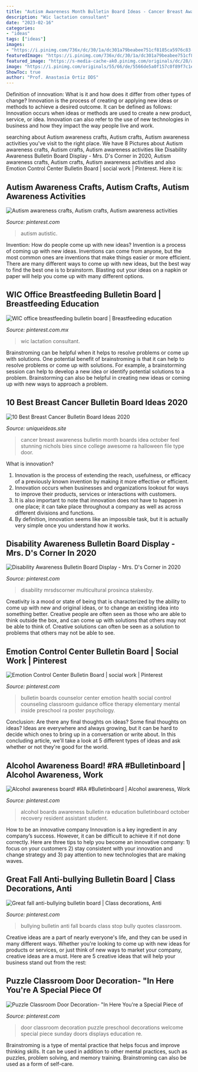 ```yaml
---
title: "Autism Awareness Month Bulletin Board Ideas - Cancer Breast Awareness Bulletin Month Boards Idea October Feel Stunning Nichols Bies Since College Awesome Ra Halloween File Type Door"
description: "Wic lactation consultant"
date: "2023-02-16"
categories:
- "ideas"
tags: ["ideas"]
images:
- "https://i.pinimg.com/736x/dc/30/1a/dc301a79beabee751cf8185ca5976c83--alcohol-awareness-ra-boards.jpg"
featuredImage: "https://i.pinimg.com/736x/dc/30/1a/dc301a79beabee751cf8185ca5976c83--alcohol-awareness-ra-boards.jpg"
featured_image: "https://s-media-cache-ak0.pinimg.com/originals/dc/28/a3/dc28a3a5e03655ae2a3bbb7851e94527.jpg"
image: "https://i.pinimg.com/originals/55/66/de/5566de5a0f157c0f89f7c1e23ddbf476.jpg"
ShowToc: true
author: "Prof. Anastasia Ortiz DDS"
---
```



Definition of innovation: What is it and how does it differ from other types of change?
Innovation is the process of creating or applying new ideas or methods to achieve a desired outcome. It can be defined as follows: 
Innovation occurs when ideas or methods are used to create a new product, service, or idea. Innovation can also refer to the use of new technologies in business and how they impact the way people live and work.

	

		
searching about Autism awareness crafts, Autism crafts, Autism awareness activities you've visit to the right place. We have 8 Pictures about Autism awareness crafts, Autism crafts, Autism awareness activities like Disability Awareness Bulletin Board Display - Mrs. D&#039;s Corner in 2020, Autism awareness crafts, Autism crafts, Autism awareness activities and also Emotion Control Center Bulletin Board | social work | Pinterest. Here it is:
		
    
## Autism Awareness Crafts, Autism Crafts, Autism Awareness Activities

<img loading=lazy src="https://i.pinimg.com/736x/36/1f/45/361f45018d0f4864c697bebea62335cf--autism-awareness-shirts-autism-shirts.jpg" onerror="this.onerror=null;this.src='https://tse4.mm.bing.net/th?id=OIP.vck6H5oIdt2zUaMpULNMNAHaHa&amp;pid=15.1';" alt="Autism awareness crafts, Autism crafts, Autism awareness activities">

_Source: pinterest.com_

>autism autistic. 

	

Invention: How do people come up with new ideas?
Invention is a process of coming up with new ideas. Inventions can come from anyone, but the most common ones are inventions that make things easier or more efficient. There are many different ways to come up with new ideas, but the best way to find the best one is to brainstorm. Blasting out your ideas on a napkin or paper will help you come up with many different options.

    
## WIC Office Breastfeeding Bulletin Board | Breastfeeding Education

<img loading=lazy src="https://i.pinimg.com/originals/37/85/d6/3785d635829b04768d47352da13be35e.jpg" onerror="this.onerror=null;this.src='https://tse2.mm.bing.net/th?id=OIP.jw371PH4Crpx_waD22knOQHaFj&amp;pid=15.1';" alt="WIC office breastfeeding bulletin board | Breastfeeding education">

_Source: pinterest.com.mx_

>wic lactation consultant. 

	

Brainstroming can be helpful when it helps to resolve problems or come up with solutions.
One potential benefit of brainstroming is that it can help to resolve problems or come up with solutions. For example, a brainstorming session can help to develop a new idea or identify potential solutions to a problem. Brainstorming can also be helpful in creating new ideas or coming up with new ways to approach a problem.

    
## 10 Best Breast Cancer Bulletin Board Ideas 2020

<img loading=lazy src="https://www.uniqueideas.site/wp-content/uploads/feel-your-booo-bies-board-awesome-idea-for-october-since-it-is.jpg" onerror="this.onerror=null;this.src='https://tse4.mm.bing.net/th?id=OIP.nYN3IvvXX4WOstu7QStEvAHaFj&amp;pid=15.1';" alt="10 Best Breast Cancer Bulletin Board Ideas 2020">

_Source: uniqueideas.site_

>cancer breast awareness bulletin month boards idea october feel stunning nichols bies since college awesome ra halloween file type door. 

	

What is innovation?
1. Innovation is the process of extending the reach, usefulness, or efficacy of a previously known invention by making it more effective or efficient.
2. Innovation occurs when businesses and organizations lookout for ways to improve their products, services or interactions with customers.
3. It is also important to note that innovation does not have to happen in one place; it can take place throughout a company as well as across different divisions and functions.
4. By definition, innovation seems like an impossible task, but it is actually very simple once you understand how it works.

    
## Disability Awareness Bulletin Board Display - Mrs. D&#039;s Corner In 2020

<img loading=lazy src="https://i.pinimg.com/originals/55/66/de/5566de5a0f157c0f89f7c1e23ddbf476.jpg" onerror="this.onerror=null;this.src='https://tse4.mm.bing.net/th?id=OIP.lmpRwIaPrbK-ztj2hVsDWwHaFj&amp;pid=15.1';" alt="Disability Awareness Bulletin Board Display - Mrs. D&#039;s Corner in 2020">

_Source: pinterest.com_

>disability mrsdscorner multicultural prosinca stakesby. 

	

Creativity is a mood or state of being that is characterized by the ability to come up with new and original ideas, or to change an existing idea into something better. Creative people are often seen as those who are able to think outside the box, and can come up with solutions that others may not be able to think of. Creative solutions can often be seen as a solution to problems that others may not be able to see.

    
## Emotion Control Center Bulletin Board | Social Work | Pinterest

<img loading=lazy src="https://s-media-cache-ak0.pinimg.com/originals/dc/28/a3/dc28a3a5e03655ae2a3bbb7851e94527.jpg" onerror="this.onerror=null;this.src='https://tse3.mm.bing.net/th?id=OIP.45WJeWxGpU06_pL97vqamQHaFj&amp;pid=15.1';" alt="Emotion Control Center Bulletin Board | social work | Pinterest">

_Source: pinterest.com_

>bulletin boards counselor center emotion health social control counseling classroom guidance office therapy elementary mental inside preschool ra poster psychology. 

	

Conclusion: Are there any final thoughts on ideas?
Some final thoughts on ideas? Ideas are everywhere and always growing, but it can be hard to decide which ones to bring up in a conversation or write about. In this concluding article, we'll take a look at 5 different types of ideas and ask whether or not they're good for the world.

    
## Alcohol Awareness Board! #RA #Bulletinboard | Alcohol Awareness, Work

<img loading=lazy src="https://i.pinimg.com/736x/dc/30/1a/dc301a79beabee751cf8185ca5976c83--alcohol-awareness-ra-boards.jpg" onerror="this.onerror=null;this.src='https://tse4.mm.bing.net/th?id=OIP.CGD44fxCGVSW9efX9BP41AHaFj&amp;pid=15.1';" alt="Alcohol awareness board! #RA #Bulletinboard | Alcohol awareness, Work">

_Source: pinterest.com_

>alcohol boards awareness bulletin ra education bulletinboard october recovery resident assistant student. 

	

How to be an innovative company
Innovation is a key ingredient in any company’s success. However, it can be difficult to achieve it if not done correctly. Here are three tips to help you become an innovative company: 1) focus on your customers 2) stay consistent with your innovation and change strategy and 3) pay attention to new technologies that are making waves.

    
## Great Fall Anti-bullying Bulletin Board | Class Decorations, Anti

<img loading=lazy src="https://i.pinimg.com/originals/4d/9a/73/4d9a7351c29e375b48c2ce3ee962f587.jpg" onerror="this.onerror=null;this.src='https://tse1.mm.bing.net/th?id=OIP.fQ030wbVUsxc-yvYqu64bAHaFj&amp;pid=15.1';" alt="Great fall anti-bullying bulletin board | Class decorations, Anti">

_Source: pinterest.com_

>bullying bulletin anti fall boards class stop bully quotes classroom. 

	

Creative ideas are a part of nearly everyone's life, and they can be used in many different ways. Whether you're looking to come up with new ideas for products or services, or just think of new ways to market your company, creative ideas are a must. Here are 5 creative ideas that will help your business stand out from the rest: 

    
## Puzzle Classroom Door Decoration- &quot;In Here You&#039;re A Special Piece Of

<img loading=lazy src="https://i.pinimg.com/originals/cb/6e/c1/cb6ec1a1e7d0e48a77882716e4ae7ae6.jpg" onerror="this.onerror=null;this.src='https://tse1.mm.bing.net/th?id=OIP.swZ-w5pOtSy6VVSun7nd-QHaJ6&amp;pid=15.1';" alt="Puzzle Classroom Door Decoration- &quot;In Here You&#039;re a Special Piece of">

_Source: pinterest.com_

>door classroom decoration puzzle preschool decorations welcome special piece sunday doors displays education re. 

	

Brainstroming is a type of mental practice that helps focus and improve thinking skills. It can be used in addition to other mental practices, such as puzzles, problem solving, and memory training. Brainstroming can also be used as a form of self-care.

